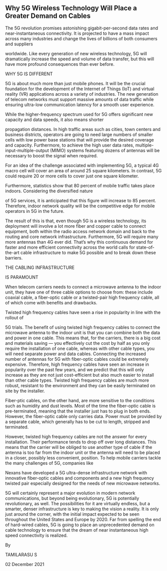 ## Why 5G Wireless Technology Will Place a Greater Demand on Cables



The 5G revolution promises astonishing gigabit-per-second data rates and near-instantaneous connectivity. It is projected to have a mass impact across many industries and change the lives of billions of both consumers and suppliers 

worldwide. Like every generation of new wireless technology, 5G will dramatically increase the speed and volume of data transfer, but this will have more profound consequences than ever before.

WHY 5G IS DIFFERENT

5G is about much more than just mobile phones. It will be the crucial foundation for the development of the Internet of Things (IoT) and virtual reality (VR) applications across a variety of industries. The new generation of telecom networks must support massive amounts of data traffic while ensuring ultra-low communication latency for a smooth user experience.

While the higher-frequency spectrum used for 5G offers significant new capacity and data speeds, it also means shorter 

propagation distances. In high traffic areas such as cities, town centers and business districts, operators are going to need large numbers of smaller cells with low power base stations that will provide the desired coverage and capacity. Furthermore, to achieve the high user data rates, multiple-input-multiple-output (MIMO) systems featuring dozens of antennas will be necessary to boost the signal when required.

For an idea of the challenge associated with implementing 5G, a typical 4G macro cell will cover an area of around 25 square kilometers. In contrast, 5G could require 20 or more cells to cover just one square kilometer.

Furthermore, statistics show that 80 percent of mobile traffic takes place indoors. Considering the diversified nature 

of 5G services, it is anticipated that this figure will increase to 85 percent. Therefore, indoor network quality will be the competitive edge for mobile operators in 5G in the future.

The result of this is that, even though 5G is a wireless technology, its deployment will involve a lot more fiber and copper cable to connect equipment, both within the radio access network domain and back to the routing and core network infrastructure. Furthermore, 5G will require many more antennas than 4G ever did. That’s why this continuous demand for faster and more efficient connectivity across the world calls for state-of-the-art cable infrastructure to make 5G possible and to break down these barriers.

THE CABLING INFRASTRUCTURE 

IS PARAMOUNT


When telecom carriers needs to connect a microwave antenna to the indoor unit, they have one of three cable options to choose from: these include coaxial cable, a fiber-optic cable or a twisted-pair high frequency cable, all of which come with benefits and drawbacks.

Twisted high frequency cables have seen a rise in popularity in line with the rollout of 

5G trials. The benefit of using twisted high frequency cables to connect the microwave antenna to the indoor unit is that you can combine both the data and power in one cable. This means that, for the carriers, there is a big cost and materials saving — you effectively cut the cost by half as you only require the installation of one cable, whereas with other cable types, you will need separate power and data cables. Connecting the increased number of antennas for 5G with fiber-optic cables could be extremely expensive. Therefore, high frequency cables have seen an increase in popularity over the past few years, and we predict that this will only increase as they are not just cost-efficient but also much easier to install than other cable types. Twisted high frequency cables are much more robust, resistant to the environment and they can be easily terminated on site by the installer.


Fiber-ptic cables, on the other hand, are more sensitive to the conditions such as humidity and dust levels. Most of the time the fiber-optic cable is pre-terminated, meaning that the installer just has to plug in both ends. However, the fiber-optic cable only carries data. Power must be provided by a separate cable, which generally has to be cut to length, stripped and terminated.

However, twisted high frequency cables are not the answer for every installation. Their performance tends to drop off over long distances. This means that the carrier will be obliged to use another type of cable if the antenna is too far from the indoor unit or the antenna will need to be placed in a closer, possibly less convenient, position. To help mobile carriers tackle the many challenges of 5G, companies like 

Nexans have developed a 5G ultra-dense infrastructure network with innovative fiber-optic cables and components and a new high frequency twisted pair especially designed for the needs of new microwave networks.

5G will certainly represent a major evolution in modern network communications, but beyond being evolutionary, 5G is potentially revolutionary, as well. The possibilities for it are virtually endless, but a smarter, denser infrastructure is key to making the vision a reality. It is only just around the corner, with the initial impact expected to be seen throughout the United States and Europe by 2020. Far from spelling the end of hard-wired cables, 5G is going to place an unprecedented demand on cable technology to ensure that the dream of near instantaneous high speed connectivity is realized.
                                        
By

TAMILARASU S

02 December 2021

                                  
